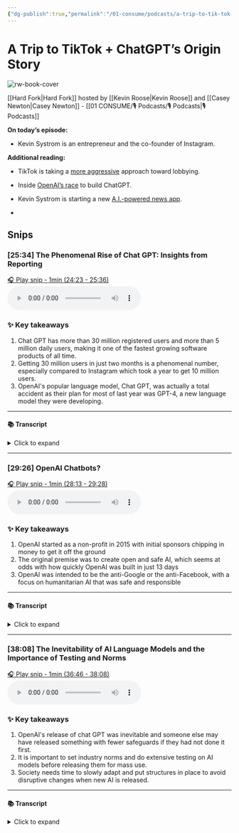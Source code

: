 ```yaml
---
{"dg-publish":true,"permalink":"/01-consume/podcasts/a-trip-to-tik-tok-chat-gpt-s-origin-story/","title":"A Trip to TikTok + ChatGPT’s Origin Story","tags":["podcasts"]}
---
```


# A Trip to TikTok + ChatGPT’s Origin Story

![rw-book-cover](https://images.weserv.nl/?url=https%3A%2F%2Fimage.simplecastcdn.com%2Fimages%2F4105a47a-42e5-4ccc-887a-832af7989986%2F23965394-f5e4-4fdb-b150-639f4910353e%2F3000x3000%2Fnyt-hf-album-art-3000-2.jpg%3Faid%3Drss_feed&w=300&h=300)

[[Hard Fork\|Hard Fork]] hosted by [[Kevin Roose\|Kevin Roose]] and [[Casey Newton\|Casey Newton]] - [[01 CONSUME/🎙️ Podcasts/🎙️ Podcasts\|🎙️ Podcasts]]

**On today’s episode:**

- Kevin Systrom is an entrepreneur and the co-founder of Instagram.
    

**Additional reading:**

- TikTok is taking a [more aggressive](https://www.nytimes.com/2023/01/26/technology/tiktok-bytedance-data-security.html) approach toward lobbying.
    
- Inside [OpenAI’s race](http://nytimes.com/2023/02/03/technology/chatgpt-openai-artificial-intelligence.html) to build ChatGPT.
    
- Kevin Systrom is starting a new [A.I.-powered news app](https://www.platformer.news/p/instagrams-co-founders-are-mounting?utm_source=substack&utm_medium=email).
- 


## Snips


### [25:34] The Phenomenal Rise of Chat GPT: Insights from Reporting


[🎧 Play snip - 1min️ (24:23 - 25:36)](https://share.snipd.com/snip/05692722-c906-45cc-ba80-1618d87b3aa8)
<audio controls> <source src="https://dts.podtrac.com/redirect.mp3/chrt.fm/track/8DB4DB/pdst.fm/e/pfx.vpixl.com/6qj4J/nyt.simplecastaudio.com/3e43d072-f8a5-430f-bc8e-4c70aafdf3c7/episodes/d3c439a0-a85c-41e9-bc18-8e3004ca35f1/audio/128/default.mp3?aid=rss_feed&awCollectionId=3e43d072-f8a5-430f-bc8e-4c70aafdf3c7&awEpisodeId=d3c439a0-a85c-41e9-bc18-8e3004ca35f1&feed=l2i9YnTd#t=24:23,25:36"> </audio>




### ✨ Key takeaways
1. Chat GPT has more than 30 million registered users and more than 5 million daily users, making it one of the fastest growing software products of all time.
2. Getting 30 million users in just two months is a phenomenal number, especially compared to Instagram which took a year to get 10 million users.
3. OpenAI's popular language model, Chat GPT, was actually a total accident as their plan for most of last year was GPT-4, a new language model they were developing.


---




#### 📚 Transcript
<details>
<summary>Click to expand</summary>
<blockquote><b>Speaker 2</b><br/><br/>And it felt like it came out of nowhere when it landed too, right? So I think it's a really good question. It's like, where did this thing come from? Totally.</blockquote><br/><blockquote><b>Speaker 1</b><br/><br/>So I've been looking into this for a couple of weeks. And I found what I would say like are three big takeaways from my reporting. The first is that chat GPT is just way more popular than I thought. It's got more than 30 million registered users, more than 5 million people use it every day. And for a product that is only really two months old, that is a phenomenal number of people. So just by contrast, like Instagram in its first year got 10 million users. And that was seen as like one of the fastest growing things of all time. So getting 30 million users within two months, I just don't know that I've ever seen a software product grow that fast. Put that in contact. That's actually bigger than the hard for podcast. It's slightly bigger than the hard fork podcast. Another really interesting thing I found out is that this was a total accident. So OpenAI, its plan for most of last year, the thing that it was working on was GPT-4, right? This new language model that they were developing, they were very excited about it.</blockquote>
</details>



---


### [29:26] OpenAI Chatbots?


[🎧 Play snip - 1min️ (28:13 - 29:28)](https://share.snipd.com/snip/2359188a-dc0b-49be-8842-002af1ba2172)
<audio controls> <source src="https://dts.podtrac.com/redirect.mp3/chrt.fm/track/8DB4DB/pdst.fm/e/pfx.vpixl.com/6qj4J/nyt.simplecastaudio.com/3e43d072-f8a5-430f-bc8e-4c70aafdf3c7/episodes/d3c439a0-a85c-41e9-bc18-8e3004ca35f1/audio/128/default.mp3?aid=rss_feed&awCollectionId=3e43d072-f8a5-430f-bc8e-4c70aafdf3c7&awEpisodeId=d3c439a0-a85c-41e9-bc18-8e3004ca35f1&feed=l2i9YnTd#t=28:13,29:28"> </audio>




### ✨ Key takeaways
1. OpenAI started as a non-profit in 2015 with initial sponsors chipping in money to get it off the ground
2. The original premise was to create open and safe AI, which seems at odds with how quickly OpenAI was built in just 13 days
3. OpenAI was intended to be the anti-Google or the anti-Facebook, with a focus on humanitarian AI that was safe and responsible


---




#### 📚 Transcript
<details>
<summary>Click to expand</summary>
<blockquote><b>Speaker 2</b><br/><br/>You know, I remember that the original premise of OpenAI was that they were not going to move that fast. They wanted to make their work, quote, open and safe. That's not the sort of thing that you think about being built in 13 days. So how did they sort of reconcile those ideas?</blockquote><br/><blockquote><b>Speaker 1</b><br/><br/>Yeah, so OpenAI is sort of a strange beast, right? It was started in 2015 as a non-profit. It was started by this kind of all-star group of tech people, Elon Musk, Peter Thiel, Sam Altman, Reed Hoffman. It had all of these sort of initial sponsors who chipped in the money to get this thing off the ground. And the whole point was that it was not going to be driven by these sort of narrow commercial interests, right? They pitched this kind of like the anti-Google or the anti-Facebook, where those companies were developing AI to suit their business needs, whereas OpenAI was going to be sort of half Research lab and half kind of humanitarian AI organization that was going to make sure that its AI was safe and responsible and sort of steer this whole area of technological progress In a better direction. So what changed?</blockquote>
</details>



---


### [38:08] The Inevitability of AI Language Models and the Importance of Testing and Norms


[🎧 Play snip - 1min️ (36:46 - 38:08)](https://share.snipd.com/snip/c73c90b5-57d1-4361-a668-2c8d115768da)
<audio controls> <source src="https://dts.podtrac.com/redirect.mp3/chrt.fm/track/8DB4DB/pdst.fm/e/pfx.vpixl.com/6qj4J/nyt.simplecastaudio.com/3e43d072-f8a5-430f-bc8e-4c70aafdf3c7/episodes/d3c439a0-a85c-41e9-bc18-8e3004ca35f1/audio/128/default.mp3?aid=rss_feed&awCollectionId=3e43d072-f8a5-430f-bc8e-4c70aafdf3c7&awEpisodeId=d3c439a0-a85c-41e9-bc18-8e3004ca35f1&feed=l2i9YnTd#t=36:46,38:08"> </audio>




### ✨ Key takeaways
1. OpenAI's release of chat GPT was inevitable and someone else may have released something with fewer safeguards if they had not done it first.
2. It is important to set industry norms and do extensive testing on AI models before releasing them for mass use.
3. Society needs time to slowly adapt and put structures in place to avoid disruptive changes when new AI is released.


---




#### 📚 Transcript
<details>
<summary>Click to expand</summary>
<blockquote><b>Speaker 2</b><br/><br/>What you have me wondering though is wasn't all of this inevitable, wasn't someone always going to go first? And assuming it was good, wasn't that always going to cause an arms race?</blockquote><br/><blockquote><b>Speaker 1</b><br/><br/>I think there's an element of that, sure. I think that it's plausible that if OpenAI had not released chat GPT as quickly as they did, that someone else would have come along and released something that had fewer guardrails Or was more easily abused. And that's certainly what they would tell you with OpenAI is that they did years of safety work on the base model GPT-3 that was used to make chat GPT. So it's not as if they had no safeguards in place. They had lots of them. It's just that they weren't expecting this many users. So I think it was always inevitable. But I also think it's very important in the early stages of this sort of next phase of AI to set norms in the industry that before you release something like chat GPT, you do months or years Of testing on it in a very limited setting where it's not going to be used by every high schooler in the country overnight. You sort of allow society to kind of slowly adapt and put in place some of the structures that allow this to not be so disruptive. You don't just flip a switch overnight.</blockquote>
</details>


